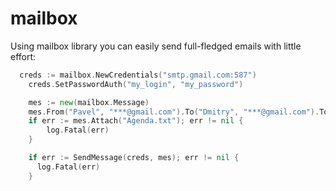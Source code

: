 mailbox
=======

Using mailbox library you can easily send full-fledged emails with little effort:

```go
  creds := mailbox.NewCredentials("smtp.gmail.com:587")
	creds.SetPasswordAuth("my_login", "my_password")

	mes := new(mailbox.Message)
	mes.From("Pavel", "***@gmail.com").To("Dmitry", "***@gmail.com").To("Sergey", "***@gmail.com").Subject("Meet-up").Body("It's high time guys!")
	if err := mes.Attach("Agenda.txt"); err != nil {
		log.Fatal(err)
	}

	if err := SendMessage(creds, mes); err != nil {
	  log.Fatal(err)
	}
```
